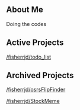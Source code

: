 ## About Me
Doing the codes

## Active Projects

[/fisherrjd/todo_list]([https://github.com/fisherrjd/rust_playground/tree/main/todo_app])


## Archived Projects

[/fisherrjd/osrsFlipFinder](https://github.com/fisherrjd/osrsFlipFinder)

[/fisherrjd/StockMeme](https://github.com/fisherrjd/StockMeme)
